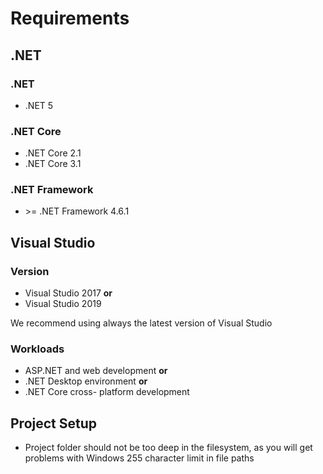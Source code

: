 # Requirements

## .NET

### .NET

- .NET 5

### .NET Core

- .NET Core 2.1
- .NET Core 3.1

### .NET Framework

- &gt;= .NET Framework 4.6.1

## Visual Studio

### Version

- Visual Studio 2017 **or**
- Visual Studio 2019

We recommend using always the latest version of Visual Studio

### Workloads

- ASP.NET and web development **or**
- .NET Desktop environment **or**
- .NET Core cross- platform development

## Project Setup

- Project folder should not be too deep in the filesystem, as you will get problems with Windows 255 character limit in file paths

